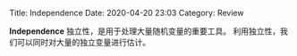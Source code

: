 Title: Independence
Date: 2020-04-20 23:03
Category: Review



<!-- write your content here. -->

**Independence** 独立性，是用于处理大量随机变量的重要工具。
利用独立性，我们可以同时对大量的独立变量进行估计。
